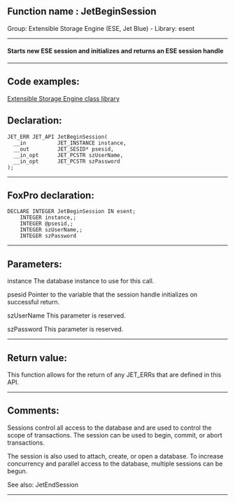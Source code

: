 
## Function name : JetBeginSession
Group: Extensible Storage Engine (ESE, Jet Blue) - Library: esent    
***  


#### Starts new ESE session and initializes and returns an ESE session handle 
***  


## Code examples:
[Extensible Storage Engine class library](../../samples/sample_532.md)  

## Declaration:
```foxpro  
JET_ERR JET_API JetBeginSession(
  __in          JET_INSTANCE instance,
  __out         JET_SESID* psesid,
  __in_opt      JET_PCSTR szUserName,
  __in_opt      JET_PCSTR szPassword
);  
```  
***  


## FoxPro declaration:
```foxpro  
DECLARE INTEGER JetBeginSession IN esent;
	INTEGER instance,;
	INTEGER @psesid,;
	INTEGER szUserName,;
	INTEGER szPassword  
```  
***  


## Parameters:
instance 
The database instance to use for this call.

psesid 
Pointer to the variable that the session handle initializes on successful return.

szUserName 
This parameter is reserved.

szPassword 
This parameter is reserved.

  
***  


## Return value:
This function allows for the return of any JET_ERRs that are defined in this API.  
***  


## Comments:
Sessions control all access to the database and are used to control the scope of transactions. The session can be used to begin, commit, or abort transactions.   
  
The session is also used to attach, create, or open a database. To increase concurrency and parallel access to the database, multiple sessions can be begun.  
  
See also: JetEndSession   
  
***  

